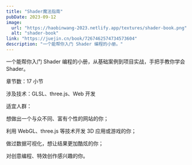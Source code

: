 ```yaml
---
title: "Shader魔法指南"
pubDate: 2023-09-12
image:
  url: "https://haobinwang-2023.netlify.app/textures/shader-book.png"
  alt: "shader-book"
link: "https://juejin.cn/book/7267462574734573604"
description: "一个能帮你入门 Shader 编程的小册。"
---
```


一个能帮你入门 Shader 编程的小册，从基础案例到项目实战，手把手教你学会 Shader。

章节数：17 小节

涉及技术：GLSL、three.js、Web 开发

适宜人群：

想做出一个与众不同、富有个性的网站的你；

利用 WebGL、three.js 等技术开发 3D 应用或游戏的你；

做过数据可视化，想让结果更加酷炫的你；

对创意编程、特效创作感兴趣的你。
